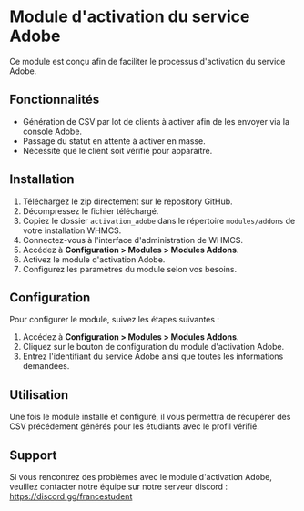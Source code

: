 # Module d'activation du service Adobe

Ce module est conçu afin de faciliter le processus d'activation du service Adobe.

## Fonctionnalités

- Génération de CSV par lot de clients à activer afin de les envoyer via la console Adobe.
- Passage du statut en attente à activer en masse.
- Nécessite que le client soit vérifié pour apparaitre.

## Installation

1. Téléchargez le zip directement sur le repository GitHub.
2. Décompressez le fichier téléchargé.
3. Copiez le dossier `activation_adobe` dans le répertoire `modules/addons` de votre installation WHMCS.
4. Connectez-vous à l'interface d'administration de WHMCS.
5. Accédez à **Configuration > Modules > Modules Addons**.
6. Activez le module d'activation Adobe.
7. Configurez les paramètres du module selon vos besoins.

## Configuration

Pour configurer le module, suivez les étapes suivantes :

1. Accédez à **Configuration > Modules > Modules Addons**.
2. Cliquez sur le bouton de configuration du module d'activation Adobe.
3. Entrez l'identifiant du service Adobe ainsi que toutes les informations demandées.

## Utilisation

Une fois le module installé et configuré, il vous permettra de récupérer des CSV précédement générés pour les étudiants avec le profil vérifié.

## Support

Si vous rencontrez des problèmes avec le module d'activation Adobe, veuillez contacter notre équipe sur notre serveur discord : https://discord.gg/francestudent
